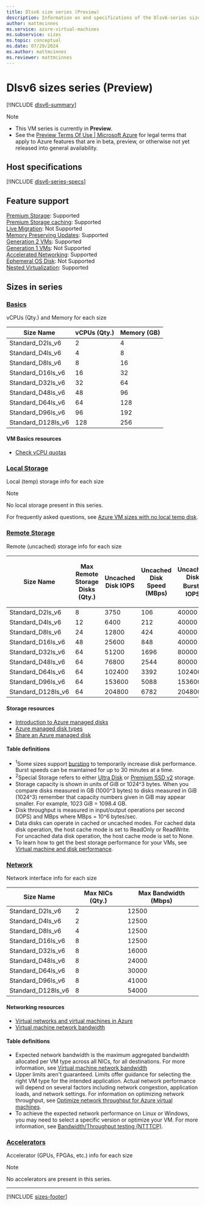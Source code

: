 ```yaml
---
title: Dlsv6 size series (Preview)
description: Information on and specifications of the Dlsv6-series sizes
author: mattmcinnes
ms.service: azure-virtual-machines
ms.subservice: sizes
ms.topic: conceptual
ms.date: 07/29/2024
ms.author: mattmcinnes
ms.reviewer: mattmcinnes
---
```


# Dlsv6 sizes series (Preview)

[!INCLUDE [dlsv6-summary](./includes/dlsv6-series-summary.md)]

> [!NOTE]
> - This VM series is currently in **Preview**. 
> - See the [Preview Terms Of Use | Microsoft Azure](https://azure.microsoft.com/support/legal/preview-supplemental-terms/) for legal terms that apply to Azure features that are in beta, preview, or otherwise not yet released into general availability. 

## Host specifications
[!INCLUDE [dlsv6-series-specs](./includes/dlsv6-series-specs.md)]

## Feature support
[Premium Storage](../../premium-storage-performance.md): Supported <br>[Premium Storage caching](../../premium-storage-performance.md): Supported <br>[Live Migration](../../maintenance-and-updates.md): Not Supported <br>[Memory Preserving Updates](../../maintenance-and-updates.md): Supported <br>[Generation 2 VMs](../../generation-2.md): Supported <br>[Generation 1 VMs](../../generation-2.md): Not Supported <br>[Accelerated Networking](/azure/virtual-network/create-vm-accelerated-networking-cli): Supported <br>[Ephemeral OS Disk](../../ephemeral-os-disks.md): Not Supported <br>[Nested Virtualization](/virtualization/hyper-v-on-windows/user-guide/nested-virtualization): Supported <br>

## Sizes in series

### [Basics](#tab/sizebasic)

vCPUs (Qty.) and Memory for each size

| Size Name | vCPUs (Qty.) | Memory (GB) |
| --- | --- | --- |
| Standard_D2ls_v6 | 2 | 4 |
| Standard_D4ls_v6 | 4 | 8 |
| Standard_D8ls_v6 | 8 | 16 |
| Standard_D16ls_v6 | 16 | 32 |
| Standard_D32ls_v6 | 32 | 64 |
| Standard_D48ls_v6 | 48 | 96 |
| Standard_D64ls_v6 | 64 | 128 |
| Standard_D96ls_v6 | 96 | 192 |
| Standard_D128ls_v6 | 128 | 256 |

#### VM Basics resources
- [Check vCPU quotas](../../../virtual-machines/quotas.md)

### [Local Storage](#tab/sizestoragelocal)

Local (temp) storage info for each size

> [!NOTE]
> No local storage present in this series.
>
> For frequently asked questions, see [Azure VM sizes with no local temp disk](../../azure-vms-no-temp-disk.yml).



### [Remote Storage](#tab/sizestorageremote)

Remote (uncached) storage info for each size

| Size Name | Max Remote Storage Disks (Qty.) | Uncached Disk IOPS | Uncached Disk Speed (MBps) | Uncached Disk Burst<sup>1</sup> IOPS | Uncached Disk Burst<sup>1</sup> Speed (MBps) | Uncached Special<sup>2</sup> Disk IOPS | Uncached Special<sup>2</sup> Disk Speed (MBps) | Uncached Burst<sup>1</sup> Special<sup>2</sup> Disk IOPS | Uncached Burst<sup>1</sup> Special<sup>2</sup> Disk Speed (MBps) |
| --- | --- | --- | --- | --- | --- | --- | --- | --- | --- |
| Standard_D2ls_v6 | 8 | 3750 | 106 | 40000 | 1250 | 4167 | 124 | 44444 | 1463 |
| Standard_D4ls_v6 | 12 | 6400 | 212 | 40000 | 1250 | 8333 | 248 | 52083 | 1463 |
| Standard_D8ls_v6 | 24 | 12800 | 424 | 40000 | 1250 | 16667 | 496 | 52083 | 1463 |
| Standard_D16ls_v6 | 48 | 25600 | 848 | 40000 | 1250 | 33333 | 992 | 52083 | 1463 |
| Standard_D32ls_v6 | 64 | 51200 | 1696 | 80000 | 1696 | 66667 | 1984 | 104167 | 1984 |
| Standard_D48ls_v6 | 64 | 76800 | 2544 | 80000 | 2544 | 100000 | 2976 | 104167 | 2976 |
| Standard_D64ls_v6 | 64 | 102400 | 3392 | 102400 | 3392 | 133333 | 3969 | 133333 | 3969 |
| Standard_D96ls_v6 | 64 | 153600 | 5088 | 153600 | 5088 | 200000 | 5953 | 200000 | 5953 |
| Standard_D128ls_v6 | 64 | 204800 | 6782 | 204800 | 6782 | 266667 | 7935 | 266667 | 7935 |

#### Storage resources
- [Introduction to Azure managed disks](../../../virtual-machines/managed-disks-overview.md)
- [Azure managed disk types](../../../virtual-machines/disks-types.md)
- [Share an Azure managed disk](../../../virtual-machines/disks-shared.md)

#### Table definitions
- <sup>1</sup>Some sizes support [bursting](../../disk-bursting.md) to temporarily increase disk performance. Burst speeds can be maintained for up to 30 minutes at a time.
- <sup>2</sup>Special Storage refers to either [Ultra Disk](../../../virtual-machines/disks-enable-ultra-ssd.md) or [Premium SSD v2](../../../virtual-machines/disks-deploy-premium-v2.md) storage.
- Storage capacity is shown in units of GiB or 1024^3 bytes. When you compare disks measured in GB (1000^3 bytes) to disks measured in GiB (1024^3) remember that capacity numbers given in GiB may appear smaller. For example, 1023 GiB = 1098.4 GB.
- Disk throughput is measured in input/output operations per second (IOPS) and MBps where MBps = 10^6 bytes/sec.
- Data disks can operate in cached or uncached modes. For cached data disk operation, the host cache mode is set to ReadOnly or ReadWrite. For uncached data disk operation, the host cache mode is set to None.
- To learn how to get the best storage performance for your VMs, see [Virtual machine and disk performance](../../../virtual-machines/disks-performance.md).


### [Network](#tab/sizenetwork)

Network interface info for each size

| Size Name | Max NICs (Qty.) | Max Bandwidth (Mbps) |
| --- | --- | --- |
| Standard_D2ls_v6 | 2 | 12500 |
| Standard_D4ls_v6 | 2 | 12500 |
| Standard_D8ls_v6 | 4 | 12500 |
| Standard_D16ls_v6 | 8 | 12500 |
| Standard_D32ls_v6 | 8 | 16000 |
| Standard_D48ls_v6 | 8 | 24000 |
| Standard_D64ls_v6 | 8 | 30000 |
| Standard_D96ls_v6 | 8 | 41000 |
| Standard_D128ls_v6 | 8 | 54000 |

#### Networking resources
- [Virtual networks and virtual machines in Azure](/azure/virtual-network/network-overview)
- [Virtual machine network bandwidth](/azure/virtual-network/virtual-machine-network-throughput)

#### Table definitions
- Expected network bandwidth is the maximum aggregated bandwidth allocated per VM type across all NICs, for all destinations. For more information, see [Virtual machine network bandwidth](/azure/virtual-network/virtual-machine-network-throughput)
- Upper limits aren't guaranteed. Limits offer guidance for selecting the right VM type for the intended application. Actual network performance will depend on several factors including network congestion, application loads, and network settings. For information on optimizing network throughput, see [Optimize network throughput for Azure virtual machines](/azure/virtual-network/virtual-network-optimize-network-bandwidth). 
-  To achieve the expected network performance on Linux or Windows, you may need to select a specific version or optimize your VM. For more information, see [Bandwidth/Throughput testing (NTTTCP)](/azure/virtual-network/virtual-network-bandwidth-testing).

### [Accelerators](#tab/sizeaccelerators)

Accelerator (GPUs, FPGAs, etc.) info for each size

> [!NOTE]
> No accelerators are present in this series.

---

[!INCLUDE [sizes-footer](../includes/sizes-footer.md)]
